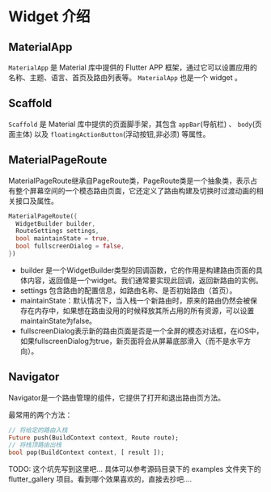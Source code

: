 
# Widget 介绍

## MaterialApp

`MaterialApp` 是 Material 库中提供的 Flutter APP 框架，通过它可以设置应用的名称、主题、语言、首页及路由列表等。 `MaterialApp` 也是一个 widget 。

## Scaffold

`Scaffold` 是 Material 库中提供的页面脚手架，其包含 `appBar`(导航栏) 、 `body`(页面主体) 以及 `floatingActionButton`(浮动按钮,非必须) 等属性。

## MaterialPageRoute

MaterialPageRoute继承自PageRoute类，PageRoute类是一个抽象类，表示占有整个屏幕空间的一个模态路由页面，它还定义了路由构建及切换时过渡动画的相关接口及属性。

``` dart
MaterialPageRoute({
  WidgetBuilder builder,
  RouteSettings settings,
  bool maintainState = true,
  bool fullscreenDialog = false,
})
```

- builder 是一个WidgetBuilder类型的回调函数，它的作用是构建路由页面的具体内容，返回值是一个widget。我们通常要实现此回调，返回新路由的实例。
- settings 包含路由的配置信息，如路由名称、是否初始路由（首页）。
- maintainState：默认情况下，当入栈一个新路由时，原来的路由仍然会被保存在内存中，如果想在路由没用的时候释放其所占用的所有资源，可以设置maintainState为false。
- fullscreenDialog表示新的路由页面是否是一个全屏的模态对话框，在iOS中，如果fullscreenDialog为true，新页面将会从屏幕底部滑入（而不是水平方向）。

## Navigator

Navigator是一个路由管理的组件，它提供了打开和退出路由页方法。

最常用的两个方法：

``` dart
// 将给定的路由入栈
Future push(BuildContext context, Route route);
// 将栈顶路由出栈
bool pop(BuildContext context, [ result ]);
```


TODO: 这个坑先写到这里吧... 具体可以参考源码目录下的 examples 文件夹下的 flutter_gallery 项目。看到哪个效果喜欢的，直接去抄吧....